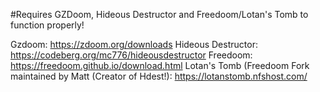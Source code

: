 #Requires GZDoom, Hideous Destructor and Freedoom/Lotan's Tomb to function properly!

Gzdoom: 
https://zdoom.org/downloads
Hideous Destructor: 
https://codeberg.org/mc776/hideousdestructor
Freedoom: 
https://freedoom.github.io/download.html
Lotan's Tomb (Freedoom Fork maintained by Matt (Creator of Hdest!):
https://lotanstomb.nfshost.com/
